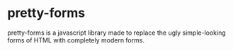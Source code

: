 # pretty-forms
pretty-forms is a javascript library made to replace the ugly simple-looking forms of HTML with completely modern forms.
